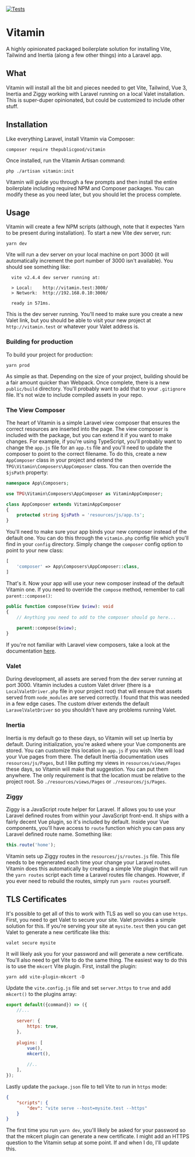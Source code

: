 [![Tests](https://github.com/tpg/vitamin/actions/workflows/php.yml/badge.svg)](https://github.com/tpg/vitamin/actions/workflows/php.yml)

# Vitamin

A highly opinionated packaged boilerplate solution for installing Vite, Tailwind and Inertia (along a few other things) into a Laravel app.

## What
Vitamin will install all the bit and pieces needed to get Vite, Tailwind, Vue 3, Inertia and Ziggy working with Laravel running on a local Valet installation. This is super-duper opinionated, but could be customized to include other stuff.

## Installation
Like everything Laravel, install Vitamin via Composer:

```shell
composer require thepublicgood/vitamin
```

Once installed, run the Vitamin Artisan command:

```
php ./artisan vitamin:init
```

Vitamin will guide you through a few prompts and then install the entire boilerplate including required NPM and Composer packages. You can modify these as you need later, but you should let the process complete.

## Usage
Vitamin will create a few NPM scripts (although, note that it expectes Yarn to be present during installation). To start a new Vite dev server, run:

```shell
yarn dev
```

Vite will run a dev server on your local machine on port 3000 (it will automatically increment the port number of 3000 isn't available). You should see something like:

```
  vite v2.4.4 dev server running at:

  > Local:    http://vitamin.test:3000/
  > Network:  http://192.168.0.10:3000/

  ready in 571ms.
```

This is the dev server running. You'll need to make sure you create a new Valet link, but you should be able to visit your new project at `http://vitamin.test` or whatever your Valet address is.

### Building for production
To build your project for production:

```shell
yarn prod
```

As simple as that. Depending on the size of your project, building should be a fair amount quicker than Webpack. Once complete, there is a new `public/build` directory. You'll probably want to add that to your `.gitignore` file. It's not wize to include compiled assets in your repo.

### The View Composer
The heart of Vitamin is a simple Laravel view composer that ensures the correct resources are inserted into the page. The view composer is included with the package, but you can extend it if you want to make changes. For example, if you're using TypeScript, you'll probably want to change the `app.js` file for an `app.ts` file and you'll need to update the composer to point to the correct filename. To do this, create a new `AppComposer` class in your project and extend the `TPG\Vitamin\Composers\AppComposer` class. You can then override the `$jsPath` property:

```php
namespace App\Composers;

use TPG\Vitamin\Composers\AppComposer as VitaminAppComposer;

class AppComposer extends VitaminAppComposer
{
    protected string $jsPath = 'resources/js/app.ts';
}
```

You'll need to make sure your app binds your new composer instead of the default one. You can do this through the `vitamin.php` config file which you'll find in your `config` directory. Simply change the `composer` config option to point to your new class:

```php
[
    'composer' => App\Composers\AppComposer::class,
]
```

That's it. Now your app will use your new composer instead of the default Vitamin one. If you need to override the `compose` method, remember to call `parent::compose()`:

```php
public function compose(View $view): void
{
    // Anything you need to add to the composer should go here...
    
    parent::compose($view);
}
```

If you're not familiar with Laravel view composers, take a look at the documentation [here](https://laravel.com/docs/views#view-composers).

### Valet
During development, all assets are served from the dev server running at port 3000. Vitamin includes a custom Valet driver (there is a `LocalValetDriver.php` file in your project root) that will ensure that assets served from `node_modules` are served correctly. I found that this was needed in a few edge cases. The custom driver extends the default `LaravelValetDriver` so you shouldn't have any problems running Valet.

### Inertia
Inertia is my default go to these days, so Vitamin will set up Inertia by default. During initialization, you're asked where your Vue components are stored. You can customize this location in `app.js` if you wish. Vite will load your Vue pages from there. The default Inertia documentation uses `resources/js/Pages`, but I like putting my views in `resources/views/Pages` these days, so Vitamin will make that suggestion. You can put them anywhere. The only requirement is that the location must be relative to the project root. So `./resources/views/Pages` or `./resources/js/Pages`.

### Ziggy
Ziggy is a JavaScript route helper for Laravel. If allows you to use your Laravel defined routes from within your JavaScript front-end. It ships with a fairly decent Vue plugin, so it's included by default. Inside your Vue components, you'll have access to `route` function which you can pass any Laravel defined route name. Something like:

```javascript
this.route('home');
```

Vitamin sets up Ziggy routes in the `resources/js/routes.js` file. This file needs to be regenerated each time your change your Laravel routes. Vitamin does this automatically by creating a simple Vite plugin that will run the `yarn routes` script each time a Laravel routes file changes. However, if you ever need to rebuild the routes, simply run `yarn routes` yourself.

## TLS Certificates
It's possible to get all of this to work with TLS as well so you can use `https`. First, you need to get Valet to secure your site. Valet provides a simple solution for this. If you're serving your site at `mysite.test` then you can get Valet to generate a new certificate like this:

```shell
valet secure mysite
```

It will likely ask you for your password and will generate a new certificate. You'll also need to get Vite to do the same thing. The easiest way to do this is to use the `mkcert` Vite plugin. First, install the plugin:

```shell
yarn add vite-plugin-mkcert -D
```

Update the `vite.config.js` file and set `server.https` to `true` and add `mkcert()` to the plugins array:

```js
export default({command}) => ({
    //...
    
    server: {
        https: true,
    },
    
    plugins: [
        vue(),
        mkcert(),
        
        //..
    ],
});
```

Lastly update the `package.json` file to tell Vite to run in `https` mode:

```json
{
    "scripts": {
        "dev": "vite serve --host=mysite.test --https"
    }
}
```

The first time you run `yarn dev`, you'll likely be asked for your password so that the mkcert plugin can generate a new certificate. I might add an HTTPS question to the Vitamin setup at some point. If and when I do, I'll update this.
